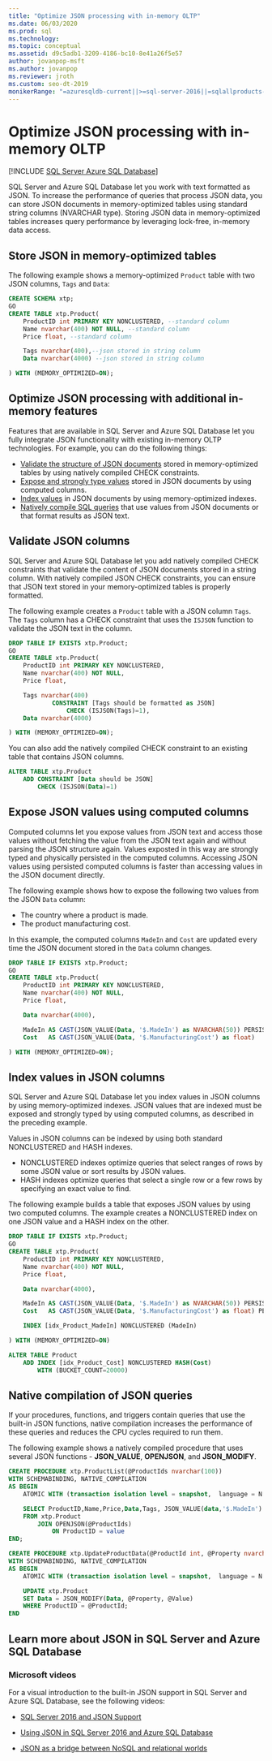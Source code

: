 ```yaml
---
title: "Optimize JSON processing with in-memory OLTP"
ms.date: 06/03/2020
ms.prod: sql
ms.technology: 
ms.topic: conceptual
ms.assetid: d9c5adb1-3209-4186-bc10-8e41a26f5e57
author: jovanpop-msft
ms.author: jovanpop
ms.reviewer: jroth
ms.custom: seo-dt-2019
monikerRange: "=azuresqldb-current||>=sql-server-2016||=sqlallproducts-allversions||>=sql-server-linux-2017||=azuresqldb-mi-current"
---
```

# Optimize JSON processing with in-memory OLTP
[!INCLUDE [SQL Server Azure SQL Database](../../includes/applies-to-version/sql-asdb.md)]

SQL Server and Azure SQL Database let you work with text formatted as JSON. To increase the performance of queries that process JSON data, you can store JSON documents in memory-optimized tables using standard string columns (NVARCHAR type). Storing JSON data in memory-optimized tables increases query performance by leveraging lock-free, in-memory data access.

## Store JSON in memory-optimized tables
The following example shows a memory-optimized `Product` table with two JSON columns, `Tags` and `Data`:

```sql
CREATE SCHEMA xtp;
GO
CREATE TABLE xtp.Product(
	ProductID int PRIMARY KEY NONCLUSTERED, --standard column
	Name nvarchar(400) NOT NULL, --standard column
	Price float, --standard column

	Tags nvarchar(400),--json stored in string column
	Data nvarchar(4000) --json stored in string column

) WITH (MEMORY_OPTIMIZED=ON);
```

## Optimize JSON processing with additional in-memory features
Features that are available in SQL Server and Azure SQL Database let you fully integrate JSON functionality with existing in-memory OLTP technologies. For example, you can do the following things:
 - [Validate the structure of JSON documents](#validate) stored in memory-optimized tables by using natively compiled CHECK constraints.
 - [Expose and strongly type values](#computedcol) stored in JSON documents by using computed columns.
 - [Index values](#index) in JSON documents by using memory-optimized indexes.
 - [Natively compile SQL queries](#compile) that use values from JSON documents or that format results as JSON text.

## <a name="validate"></a> Validate JSON columns
SQL Server and Azure SQL Database let you add natively compiled CHECK constraints that validate the content of JSON documents stored in a string column. With natively compiled JSON CHECK constraints, you can ensure that JSON text stored in your memory-optimized tables is properly formatted.

The following example creates a `Product` table with a JSON column `Tags`. The `Tags` column has a CHECK constraint that uses the `ISJSON` function to validate the JSON text in the column.

```sql
DROP TABLE IF EXISTS xtp.Product;
GO
CREATE TABLE xtp.Product(
	ProductID int PRIMARY KEY NONCLUSTERED,
	Name nvarchar(400) NOT NULL,
	Price float,

	Tags nvarchar(400)
        	CONSTRAINT [Tags should be formatted as JSON]
			    CHECK (ISJSON(Tags)=1),
	Data nvarchar(4000)

) WITH (MEMORY_OPTIMIZED=ON);
```

You can also add the natively compiled CHECK constraint to an existing table that contains JSON columns.

```sql
ALTER TABLE xtp.Product
    ADD CONSTRAINT [Data should be JSON]
        CHECK (ISJSON(Data)=1)
```

## <a name="computedcol"></a> Expose JSON values using computed columns
Computed columns let you expose values from JSON text and access those values without fetching the value from the JSON text again and without parsing the JSON structure again. Values exposted in this way are strongly typed and physically persisted in the computed columns. Accessing JSON values using persisted computed columns is faster than accessing values in the JSON document directly.

The following example shows how to expose the following two values from the JSON `Data` column:
-   The country where a product is made.
-   The product manufacturing cost.

In this example, the computed columns `MadeIn` and `Cost` are updated every time the JSON document stored in the `Data` column changes.

```sql
DROP TABLE IF EXISTS xtp.Product;
GO
CREATE TABLE xtp.Product(
	ProductID int PRIMARY KEY NONCLUSTERED,
	Name nvarchar(400) NOT NULL,
	Price float,

	Data nvarchar(4000),

	MadeIn AS CAST(JSON_VALUE(Data, '$.MadeIn') as NVARCHAR(50)) PERSISTED,
	Cost   AS CAST(JSON_VALUE(Data, '$.ManufacturingCost') as float)

) WITH (MEMORY_OPTIMIZED=ON);
```

## <a name="index"></a> Index values in JSON columns
SQL Server and Azure SQL Database let you index values in JSON columns by using memory-optimized indexes. JSON values that are indexed must be exposed and strongly typed by using computed columns, as described in the preceding example.

Values in JSON columns can be indexed by using both standard NONCLUSTERED and HASH indexes.
-   NONCLUSTERED indexes optimize queries that select ranges of rows by some JSON value or sort results by JSON values.
-   HASH indexes optimize queries that select a single row or a few rows by specifying an exact value to find.

The following example builds a table that exposes JSON values by using two computed columns. The example creates a NONCLUSTERED index on one JSON value and a HASH index on the other.

```sql
DROP TABLE IF EXISTS xtp.Product;
GO
CREATE TABLE xtp.Product(
	ProductID int PRIMARY KEY NONCLUSTERED,
	Name nvarchar(400) NOT NULL,
	Price float,

	Data nvarchar(4000),

	MadeIn AS CAST(JSON_VALUE(Data, '$.MadeIn') as NVARCHAR(50)) PERSISTED,
	Cost   AS CAST(JSON_VALUE(Data, '$.ManufacturingCost') as float) PERSISTED,

    INDEX [idx_Product_MadeIn] NONCLUSTERED (MadeIn)

) WITH (MEMORY_OPTIMIZED=ON)

ALTER TABLE Product
    ADD INDEX [idx_Product_Cost] NONCLUSTERED HASH(Cost)
        WITH (BUCKET_COUNT=20000)
```

## <a name="compile"></a> Native compilation of JSON queries
If your procedures, functions, and triggers contain queries that use the built-in JSON functions, native compilation increases the performance of these queries and reduces the CPU cycles required to run them.

The following example shows a natively compiled procedure that uses several JSON functions - **JSON_VALUE**, **OPENJSON**, and **JSON_MODIFY**.

```sql
CREATE PROCEDURE xtp.ProductList(@ProductIds nvarchar(100))
WITH SCHEMABINDING, NATIVE_COMPILATION
AS BEGIN
	ATOMIC WITH (transaction isolation level = snapshot,  language = N'English')

	SELECT ProductID,Name,Price,Data,Tags, JSON_VALUE(data,'$.MadeIn') AS MadeIn
	FROM xtp.Product
		JOIN OPENJSON(@ProductIds)
			ON ProductID = value
END;

CREATE PROCEDURE xtp.UpdateProductData(@ProductId int, @Property nvarchar(100), @Value nvarchar(100))
WITH SCHEMABINDING, NATIVE_COMPILATION
AS BEGIN
	ATOMIC WITH (transaction isolation level = snapshot,  language = N'English')

	UPDATE xtp.Product
	SET Data = JSON_MODIFY(Data, @Property, @Value)
	WHERE ProductID = @ProductId;
END
```

## Learn more about JSON in SQL Server and Azure SQL Database  
  
### Microsoft videos

For a visual introduction to the built-in JSON support in SQL Server and Azure SQL Database, see the following videos:

-   [SQL Server 2016 and JSON Support](https://channel9.msdn.com/Shows/Data-Exposed/SQL-Server-2016-and-JSON-Support)

-   [Using JSON in SQL Server 2016 and Azure SQL Database](https://channel9.msdn.com/Shows/Data-Exposed/Using-JSON-in-SQL-Server-2016-and-Azure-SQL-Database)

-   [JSON as a bridge between NoSQL and relational worlds](https://channel9.msdn.com/events/DataDriven/SQLServer2016/JSON-as-a-bridge-betwen-NoSQL-and-relational-worlds)
